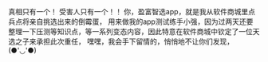 真相只有一个！
受害人只有一个！！
你，盈富智选app，就是我从软件商城里点兵点将亲自挑选出来的倒霉蛋，
用来做我的app测试练手小强，因为过两天还要整理一下压测等知识点，等一系列变态内容，因此特意在软件商城中钦定了一位天选之子来承担此次重任，
嘿嘿，我会手下留情的，悄悄地不让你们发现，(●'◡'●)
